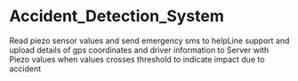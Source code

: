 # Accident_Detection_System
Read piezo sensor values and send emergency sms to helpLine support and upload details of gps coordinates and driver information to Server with Piezo values when values crosses threshold to indicate impact due to accident
